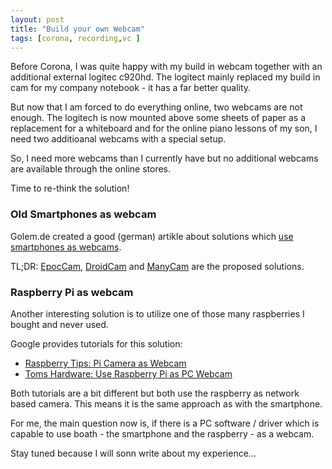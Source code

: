 ```yaml
---
layout: post
title: "Build your own Webcam"
tags: [corona, recording,vc ]
---
```


Before Corona, I was quite happy with my build in webcam together with an additional external logitec c920hd.
The logitect mainly replaced my build in cam for my company notebook - it has a far better quality.

But now that I am forced to do everything online, two webcams are not enough.
The logitech is now mounted above some sheets of paper as a replacement for a whiteboard
and for the online piano lessons of my son, I need two additioanal webcams with a special setup.

So, I need more webcams than I currently have but no additional webcams are available through the online stores.

Time to re-think the solution!

### Old Smartphones as webcam

Golem.de created a good (german) artikle about solutions which [use smartphones as webcams](https://www.golem.de/news/webcam-alternativen-angeschaut-das-smartphone-als-webcam-nutzen-2004-147863.html).

TL;DR: [EpocCam](https://www.kinoni.com/#), [DroidCam](http://www.dev47apps.com/) and [ManyCam](https://manycam.com/) are the proposed solutions.

### Raspberry Pi as webcam

Another interesting solution is to utilize one of those many raspberries I bought and never used.

Google provides tutorials for this solution:

* [Raspberry Tips: Pi Camera as Webcam](https://raspberrytips.com/raspberry-pi-camera-as-webcam/)
* [Toms Hardware: Use Raspberry Pi as PC Webcam](https://www.tomshardware.com/how-to/use-raspberry-pi-as-pc-webcam)

Both tutorials are a bit different but both use the raspberry as network based camera.
This means it is the same approach as with the smartphone.

For me, the main question now is, if there is a PC software / driver which is capable to use boath - the smartphone and the raspberry - as a webcam.

Stay tuned because I will sonn write about my experience...